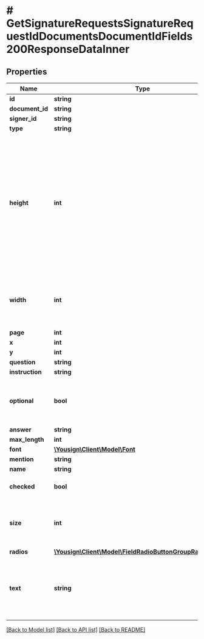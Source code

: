 # # GetSignatureRequestsSignatureRequestIdDocumentsDocumentIdFields200ResponseDataInner

## Properties

Name | Type | Description | Notes
------------ | ------------- | ------------- | -------------
**id** | **string** |  |
**document_id** | **string** |  |
**signer_id** | **string** |  |
**type** | **string** |  |
**height** | **int** | The height must be 24 or a multiple of 15 greater than 24. If height is provided, max_length must be less than or equal to the maximum number of characters based on the width and height of the text field. |
**width** | **int** | If not set, the width is automatically calculated with the max_length value |
**page** | **int** |  |
**x** | **int** |  |
**y** | **int** |  |
**question** | **string** |  |
**instruction** | **string** |  |
**optional** | **bool** | Does the Signer has to select one of the radio buttons from this group? |
**answer** | **string** |  |
**max_length** | **int** |  |
**font** | [**\Yousign\Client\Model\Font**](Font.md) |  |
**mention** | **string** |  |
**name** | **string** |  |
**checked** | **bool** | Signer has checked the checkbox |
**size** | **int** | The size determines both the width and height of the checkbox. | [optional]
**radios** | [**\Yousign\Client\Model\FieldRadioButtonGroupRadiosInner[]**](FieldRadioButtonGroupRadiosInner.md) |  |
**text** | **string** | This property holds the content displayed in the read-only text field. |

[[Back to Model list]](../../README.md#models) [[Back to API list]](../../README.md#endpoints) [[Back to README]](../../README.md)
